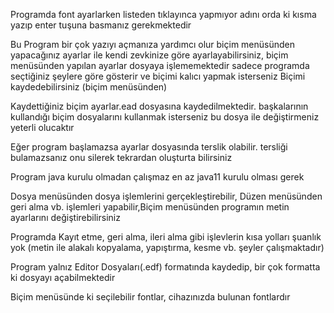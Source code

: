 Programda font ayarlarken listeden tıklayınca yapmıyor adını orda ki kısma yazıp enter tuşuna basmanız gerekmektedir

Bu Program bir çok yazıyı açmanıza yardımcı olur biçim menüsünden yapacağınız ayarlar ile kendi zevkinize göre ayarlayabilirsiniz, biçim menüsünden yapılan ayarlar dosyaya işlememektedir sadece programda seçtiğiniz şeylere göre gösterir ve biçimi kalıcı yapmak isterseniz Biçimi kaydedebilirsiniz (biçim menüsünden)

Kaydettiğiniz biçim ayarlar.ead dosyasına kaydedilmektedir. başkalarının kullandığı biçim dosyalarını kullanmak isterseniz bu dosya ile değiştirmeniz yeterli olucaktır

Eğer program başlamazsa ayarlar dosyasında terslik olabilir. tersliği bulamazsanız onu silerek tekrardan oluşturta bilirsiniz

Program java kurulu olmadan çalışmaz en az java11 kurulu olması gerek

Dosya menüsünden dosya işlemlerini gerçekleştirebilir, Düzen menüsünden geri alma vb. işlemleri yapabilir,Biçim menüsünden programın metin ayarlarını değiştirebilirsiniz

Programda Kayıt etme, geri alma, ileri alma gibi işlevlerin kısa yolları şuanlık yok (metin ile alakalı kopyalama, yapıştırma, kesme vb. şeyler çalışmaktadır)

Program yalnız Editor Dosyaları(.edf) formatında kaydedip, bir çok formatta ki dosyayı açabilmektedir

Biçim menüsünde ki seçilebilir fontlar, cihazınızda bulunan fontlardır
